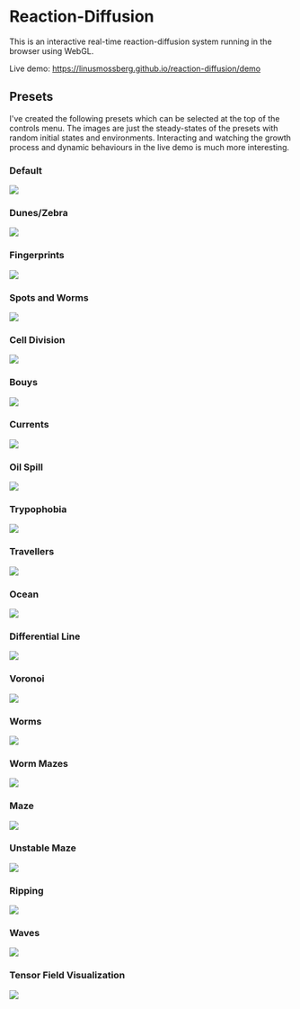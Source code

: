 # Reaction-Diffusion

This is an interactive real-time reaction-diffusion system running in the browser using WebGL.

Live demo: <https://linusmossberg.github.io/reaction-diffusion/demo>

## Presets
I've created the following presets which can be selected at the top of the controls menu. The images are just the steady-states of the presets with random initial states and environments. Interacting and watching the growth process and dynamic behaviours in the live demo is much more interesting.
### Default
![](data/reaction-diffusion-default.jpg)
### Dunes/Zebra
![](data/reaction-diffusion-dunes-zebra.jpg)
### Fingerprints
![](data/reaction-diffusion-fingerprints.jpg)
### Spots and Worms
![](data/reaction-diffusion-spots-and-worms.jpg)
### Cell Division
![](data/reaction-diffusion-cell-division.jpg)
### Bouys
![](data/reaction-diffusion-buoys.jpg)
### Currents
![](data/reaction-diffusion-currents.jpg)
### Oil Spill
![](data/reaction-diffusion-oil-spill.jpg)
### Trypophobia
![](data/reaction-diffusion-trypophobia.jpg)
### Travellers
![](data/reaction-diffusion-travellers.jpg)
### Ocean
![](data/reaction-diffusion-ocean.jpg)
### Differential Line
![](data/reaction-diffusion-differential-line.jpg)
### Voronoi
![](data/reaction-diffusion-voronoi.jpg)
### Worms
![](data/reaction-diffusion-worms.jpg)
### Worm Mazes
![](data/reaction-diffusion-worm-mazes.jpg)
### Maze
![](data/reaction-diffusion-maze.jpg)
### Unstable Maze
![](data/reaction-diffusion-unstable-maze.jpg)
### Ripping
![](data/reaction-diffusion-ripping.jpg)
### Waves
![](data/reaction-diffusion-waves.jpg)
### Tensor Field Visualization
![](data/reaction-diffusion-tensor-field-visualization.jpg)